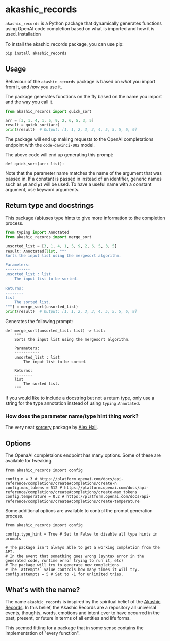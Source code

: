 # akashic_records

`akashic_records` is a Python package that dynamically generates functions using OpenAI code completion based on what is imported and how it is used.
Installation

To install the akashic_records package, you can use pip:

```bash
pip install akashic_records
```

## Usage

Behaviour of the `akashic_records` package is based on _what_ you import from it, and _how_ you use it.

The package generates functions on the fly based on the name you import and the way you call it.

```python
from akashic_records import quick_sort

arr = [3, 1, 4, 1, 5, 9, 2, 6, 5, 3, 5]
result = quick_sort(arr)
print(result)  # Output: [1, 1, 2, 3, 3, 4, 5, 5, 5, 6, 9]
```

The package will end up making requests to the OpenAI completations endpoint with the `code-davinci-002` model.

The above code will end up generating this prompt:
```
def quick_sort(arr: list):
```

Note that the parameter name matches the name of the argument that was passed in. If a constant is passed in instead of an identifier, generic names such as `p0` and `p1` will be used. To have a useful name with a constant argument, use keyword arguments.

## Return type and docstrings

This package (ab)uses type hints to give more information to the completion process.

```python
from typing import Annotated
from akashic_records import merge_sort

unsorted_list = [3, 1, 4, 1, 5, 9, 2, 6, 5, 3, 5]
result: Annotated[list, """
Sorts the input list using the mergesort algorithm.

Parameters:
-----------
unsorted_list : list
    The input list to be sorted.

Returns:
--------
list
    The sorted list.
"""] = merge_sort(unsorted_list)
print(result)  # Output: [1, 1, 2, 3, 3, 4, 5, 5, 5, 6, 9]
```

Generates the following prompt:
```
def merge_sort(unsorted_list: list) -> list:
    """
    Sorts the input list using the mergesort algorithm.

    Parameters:
    -----------
    unsorted_list : list
        The input list to be sorted.

    Returns:
    --------
    list
        The sorted list.
    """
```

If you would like to include a docstring but not a return type, only use a string for the type annotation instead of using `typing.Annotated`.

### How does the parameter name/type hint thing work?

The very neat [sorcery](https://github.com/alexmojaki/sorcery) package by [Alex Hall](https://github.com/alexmojaki).

## Options

The OpenaAI completaions endpoint has many options. Some of these are available for tweaking.

```
from akashic_records import config

config.n = 3 # https://platform.openai.com/docs/api-reference/completions/create#completions/create-n
config.max_tokens = 512 # https://platform.openai.com/docs/api-reference/completions/create#completions/create-max_tokens
config.temperature = 0.2 # https://platform.openai.com/docs/api-reference/completions/create#completions/create-temperature
```

Some additional options are available to control the prompt generation process.
```
from akashic_records import config

config.type_hint = True # Set to False to disable all type hints in prompts

# The package isn't always able to get a working completion from the API.
# In the event that something goes wrong (syntax error in the generated code, runtime error trying to run it, etc)
# The package will try to generate new completions.
# The `attempts` value controls how many times it will try.
config.attempts = 5 # Set to -1 for unlimited tries.
```

## What's with the name?

The name `akashic_records` is inspired by the spiritual belief of the [Akashic Records](https://en.wikipedia.org/wiki/Akashic_records). In this belief, the Akashic Records are a repository all universal events, thoughts, words, emotions and intent ever to have occurred in the past, present, or future in terms of all entities and life forms.

This seemed fitting for a package that in some sense contains the implementation of "every function".
